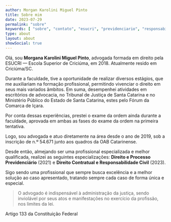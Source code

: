 ```yaml
---
author: Morgan Karolini Miguel Pinto
title: Sobre mim
date: 2023-07-29
permalink: "sobre"
keywords: [ "sobre", "contato", "esucri", "previdenciario", "responsabilidade", "civil", "profissional" ]
type: about
layout: about
showSocial: true
---
```


Olá, sou **Morgana Karolini Miguel Pinto**, advogada formada em direito pela ESUCRI — Escola Superior de
Criciúma, em 2018. Atualmente resido em Criciúma/SC.

Durante a faculdade, tive a oportunidade de realizar diversos estágios, que me auxiliariam na formação profissional,
permitindo vivenciar o direito em seus mais variados âmbitos. Em suma, desempenhei atividades em escritórios de
advocacia, no Tribunal de Justiça de Santa Catarina e no Ministério Público do Estado de Santa Catarina, estes pelo
Fórum da Comarca de Içara.

Por conta dessas experiências, prestei o exame da ordem ainda durante a faculdade, aprovada em ambas as fases do exame
da ordem na primeira tentativa.

Logo, sou advogada e atuo diretamente na área desde o ano de 2019, sob a inscrição de n.º 54.671 junto aos quadros da OAB
Catarinense.

Desde então, almejando ser uma profissional especializada e melhor qualificada, realizei as seguintes especializações:
**Direito e Processo Previdenciário** (2021) e **Direito Contratual e Responsabilidade Civil** (2023).

Sigo sendo uma profissional que sempre busca excelência e a melhor solução ao caso apresentado, tratando sempre cada
caso de forma única e especial.

> O advogado é indispensável à administração da justiça, sendo inviolável por seus atos e manifestações no exercício da
> profissão, nos limites da lei.

Artigo 133 da Constituição Federal
